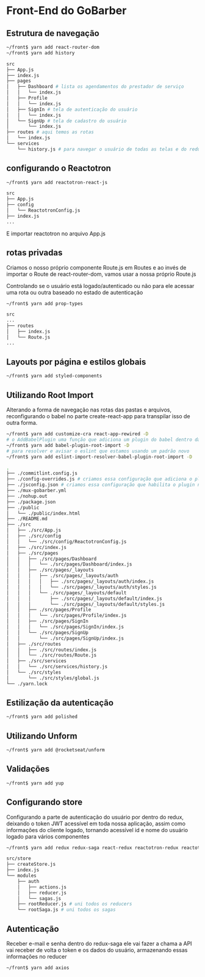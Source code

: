# Front-End do GoBarber

## Estrutura de navegação

```bash
~/front$ yarn add react-router-dom
~/front$ yarn add history

src
├── App.js
├── index.js
├── pages
│   ├── Dashboard # lista os agendamentos do prestador de serviço
│   │   └── index.js
│   ├── Profile
│   │   └── index.js
│   ├── SignIn # tela de autenticação do usuário
│   │   └── index.js
│   └── SignUp # tela de cadastro do usuário
│       └── index.js
├── routes # aqui temos as rotas
│   └── index.js
└── services
    └── history.js # para navegar o usuário de todas as telas e do redux
```

## configurando o Reactotron

```bash
~/front$ yarn add reactotron-react-js

src
├── App.js
├── config
│   └── ReactotronConfig.js
├── index.js
...
```

E importar reactotron no arquivo App.js

## rotas privadas

Criamos o nosso próprio componente Route.js em Routes e ao invés de importar o Route de react-router-dom, vamos usar a nossa próprio Route.js

Controlando se o usuário está logado/autenticado ou não para ele acessar uma rota ou outra baseado no estado de autenticação

```bash
~/front$ yarn add prop-types

src
...
├── routes
│   ├── index.js
│   └── Route.js
...
```

## Layouts por página e estilos globais

```bash
~/front$ yarn add styled-components
```

## Utilizando Root Import

Alterando a forma de navegação nas rotas das pastas e arquivos, reconfigurando o babel no parte create-react-app para transpilar isso de outra forma.

```bash
~/front$ yarn add customize-cra react-app-rewired -D
# o AddBabelPlugin uma função que adiciona um plugin do babel dentro das configurações do react, com override estou substituindo configurações do create-react-app
~/front$ yarn add babel-plugin-root-import -D
# para resolver e avisar o eslint que estamos usando um padrão novo
~/front$ yarn add eslint-import-resolver-babel-plugin-root-import -D

.
├── ./commitlint.config.js
├── ./config-overrides.js # criamos essa configuração que adiciona o plugin
├── ./jsconfig.json # criamos essa configuração que habilita o plugin no eslint
├── ./mux-gobarber.yml
├── ./nohup.out
├── ./package.json
├── ./public
│   └── ./public/index.html
├── ./README.md
├── ./src
│   ├── ./src/App.js
│   ├── ./src/config
│   │   └── ./src/config/ReactotronConfig.js
│   ├── ./src/index.js
│   ├── ./src/pages
│   │   ├── ./src/pages/Dashboard
│   │   │   └── ./src/pages/Dashboard/index.js
│   │   ├── ./src/pages/_layouts
│   │   │   ├── ./src/pages/_layouts/auth
│   │   │   │   ├── ./src/pages/_layouts/auth/index.js
│   │   │   │   └── ./src/pages/_layouts/auth/styles.js
│   │   │   └── ./src/pages/_layouts/default
│   │   │       ├── ./src/pages/_layouts/default/index.js
│   │   │       └── ./src/pages/_layouts/default/styles.js
│   │   ├── ./src/pages/Profile
│   │   │   └── ./src/pages/Profile/index.js
│   │   ├── ./src/pages/SignIn
│   │   │   └── ./src/pages/SignIn/index.js
│   │   └── ./src/pages/SignUp
│   │       └── ./src/pages/SignUp/index.js
│   ├── ./src/routes
│   │   ├── ./src/routes/index.js
│   │   └── ./src/routes/Route.js
│   ├── ./src/services
│   │   └── ./src/services/history.js
│   └── ./src/styles
│       └── ./src/styles/global.js
└── ./yarn.lock
```

## Estilização da autenticação

```bash
~/front$ yarn add polished
```

## Utilizando Unform

```bash
~/front$ yarn add @rocketseat/unform
```

## Validações

```bash
~/front$ yarn add yup
```

## Configurando store

Configurando a parte de autenticação do usuário por dentro do redux, deixando o token JWT acessível em toda nossa aplicação, assim como informações do cliente logado, tornando acessível id e nome do usuário logado para vários componentes

```bash
~/front$ yarn add redux redux-saga react-redux reactotron-redux reactotron-redux-saga immer

src/store
├── createStore.js
├── index.js
└── modules
    ├── auth
    │   ├── actions.js
    │   ├── reducer.js
    │   └── sagas.js
    ├── rootReducer.js # uni todos os reducers
    └── rootSaga.js # uni todos os sagas
```

## Autenticação

Receber e-mail e senha dentro do redux-saga ele vai fazer a chama a API vai receber de volta o token e os dados do usuário, armazenando essas informações no reducer

```bash
~/front$ yarn add axios
```
